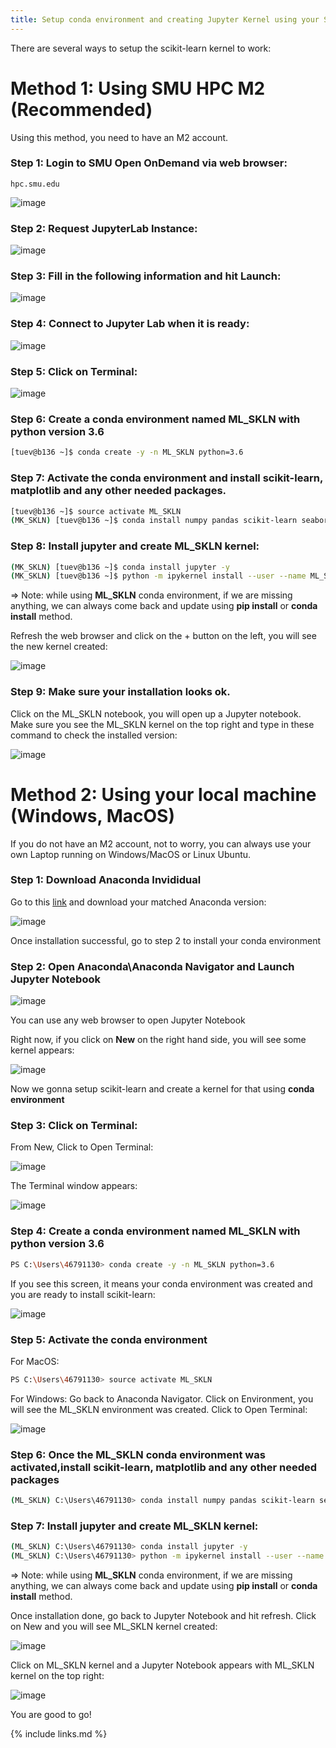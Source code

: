 ```yaml
---
title: Setup conda environment and creating Jupyter Kernel using your SMU ManeFrame account
---
```


There are several ways to setup the scikit-learn kernel to work:

# Method 1: Using SMU HPC M2 (Recommended)

Using this method, you need to have an M2 account.

### Step 1: Login to SMU Open OnDemand via web browser:

```
hpc.smu.edu
```

![image](https://user-images.githubusercontent.com/43855029/153682287-97f59016-5b64-49c6-bfd2-a12dd0861a55.png)

### Step 2: Request JupyterLab Instance:

![image](https://user-images.githubusercontent.com/43855029/153682171-28f85d28-086c-4c25-9f58-987d9c300728.png)

### Step 3: Fill in the following information and hit Launch:

![image](https://user-images.githubusercontent.com/43855029/153682400-1eb87cd9-91f3-4177-b63e-100d49fa77d9.png)

### Step 4: Connect to Jupyter Lab when it is ready:

![image](https://user-images.githubusercontent.com/43855029/153682468-7f759b33-b246-4bb5-801f-f2d36fad76dd.png)

### Step 5: Click on Terminal:

![image](https://user-images.githubusercontent.com/43855029/153682514-b89dcd3b-866e-4782-94e7-d61ac2b1b492.png)

### Step 6: Create a conda environment named ML_SKLN with python version 3.6

```bash
[tuev@b136 ~]$ conda create -y -n ML_SKLN python=3.6
```

### Step 7: Activate the conda environment and install scikit-learn, matplotlib and any other needed packages.

```bash
[tuev@b136 ~]$ source activate ML_SKLN
(MK_SKLN) [tuev@b136 ~]$ conda install numpy pandas scikit-learn seaborn matplotlib -y
```

### Step 8: Install jupyter and create ML_SKLN kernel:

```bash
(MK_SKLN) [tuev@b136 ~]$ conda install jupyter -y
(MK_SKLN) [tuev@b136 ~]$ python -m ipykernel install --user --name ML_SKLN --display-name "ML_SKLN"
```

=> Note: while using **ML_SKLN** conda environment, if we are missing anything, we can always come back and update using **pip install**
or **conda install** method.

Refresh the web browser and click on the + button on the left, you will see the new kernel created:

![image](https://user-images.githubusercontent.com/43855029/153921136-48ef26a8-3010-45a2-b17d-d3a5d5cf6805.png)

### Step 9: Make sure your installation looks ok.
Click on the ML_SKLN notebook, you will open up a Jupyter notebook. Make sure you see the ML_SKLN kernel on the top right and type in these command to check the installed version:

![image](https://user-images.githubusercontent.com/43855029/153921499-64e9cfce-46da-43a8-a0ad-9eac9fd03ca8.png)

# Method 2: Using your local machine (Windows, MacOS)

If you do not have an M2 account, not to worry, you can always use your own Laptop running on Windows/MacOS or Linux Ubuntu.

### Step 1: Download Anaconda Invididual 

Go to this [link](https://www.anaconda.com/products/individual) and download your matched Anaconda version:

![image](https://user-images.githubusercontent.com/43855029/154314785-a13471de-1e72-4f40-b950-4c8a324e3991.png)

Once installation successful, go to step 2 to install your conda environment

### Step 2: Open Anaconda\Anaconda Navigator and Launch Jupyter Notebook

![image](https://user-images.githubusercontent.com/43855029/154315870-2bbe7811-2296-4e64-b009-e721d495c7a8.png)

You can use any web browser to open Jupyter Notebook

Right now, if you click on **New** on the right hand side, you will see some kernel appears:

![image](https://user-images.githubusercontent.com/43855029/154316152-ed4a53cd-47c4-47a8-9dab-508bcef306ec.png)

Now we gonna setup scikit-learn and create a kernel for that using **conda environment**

### Step 3: Click on Terminal:

From New, Click to Open Terminal:

![image](https://user-images.githubusercontent.com/43855029/154316322-af03a308-ee62-43b7-9971-8b037787e2c6.png)

The Terminal window appears:

![image](https://user-images.githubusercontent.com/43855029/154316407-808d311f-5a93-444d-ba2d-6d0345f99e81.png)

### Step 4: Create a conda environment named ML_SKLN with python version 3.6

```bash
PS C:\Users\46791130> conda create -y -n ML_SKLN python=3.6
```

If you see this screen, it means your conda environment was created and you are ready to install scikit-learn:

![image](https://user-images.githubusercontent.com/43855029/154316699-e2a356b2-f90e-4563-9a1d-8e1879f34607.png)

### Step 5: Activate the conda environment 

For MacOS:

```bash
PS C:\Users\46791130> source activate ML_SKLN
```

For Windows:
Go back to Anaconda Navigator. Click on Environment, you will see the ML_SKLN environment was created. Click to Open Terminal:

![image](https://user-images.githubusercontent.com/43855029/154318048-45c98550-019d-4d9f-b04b-ed1388d20dc2.png)

### Step 6: Once the ML_SKLN conda environment was activated,install scikit-learn, matplotlib and any other needed packages

```bash
(ML_SKLN) C:\Users\46791130> conda install numpy pandas scikit-learn seaborn matplotlib -y
```

### Step 7: Install jupyter and create ML_SKLN kernel:

```bash
(ML_SKLN) C:\Users\46791130> conda install jupyter -y
(ML_SKLN) C:\Users\46791130> python -m ipykernel install --user --name ML_SKLN --display-name "ML_SKLN"
```

=> Note: while using **ML_SKLN** conda environment, if we are missing anything, we can always come back and update using **pip install**
or **conda install** method.

Once installation done, go back to Jupyter Notebook and hit refresh. Click on New and you will see ML_SKLN kernel created:

![image](https://user-images.githubusercontent.com/43855029/154318863-a1a9daef-6498-4b19-9bcd-69d9b2eab8b0.png)

Click on ML_SKLN kernel and a Jupyter Notebook appears with ML_SKLN kernel on the top right:

![image](https://user-images.githubusercontent.com/43855029/154319064-a79b3b8b-2167-47b0-8aa5-150fb49e6f00.png)

You are good to go!


{% include links.md %}
